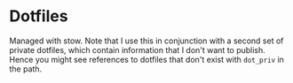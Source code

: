 # Dotfiles

Managed with stow. Note that I use this in conjunction with a second set of private
dotfiles, which contain information that I don't want to publish. Hence you might
see references to dotfiles that don't exist with `dot_priv` in the path.
